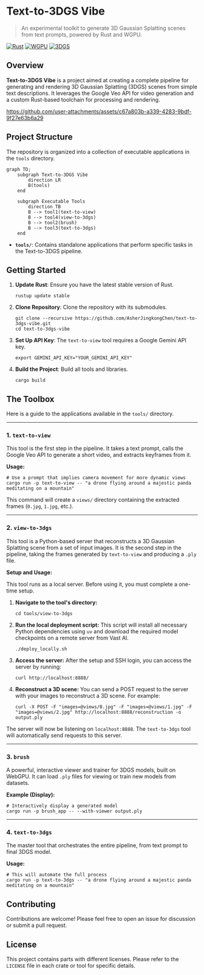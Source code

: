 # Text-to-3DGS Vibe

> An experimental toolkit to generate 3D Gaussian Splatting scenes from text prompts, powered by Rust and WGPU.

[![Rust](https://img.shields.io/badge/Rust-CE412B.svg?style=for-the-badge&logo=rust&logoColor=white)](https://www.rust-lang.org/)
[![WGPU](https://img.shields.io/badge/WGPU-009E6C.svg?style=for-the-badge&logo=wgpu&logoColor=white)](https://wgpu.rs/)
[![3DGS](https://img.shields.io/badge/3DGS-3D65FF.svg?style=for-the-badge&logo=3dgs&logoColor=white)](https://repo-sam.inria.fr/fungraph/3d-gaussian-splatting/)

## Overview

**Text-to-3DGS Vibe** is a project aimed at creating a complete pipeline for generating and rendering 3D Gaussian Splatting (3DGS) scenes from simple text descriptions. It leverages the Google Veo API for video generation and a custom Rust-based toolchain for processing and rendering.

https://github.com/user-attachments/assets/c67a803b-a339-4283-9bdf-9f27e63b6a29

## Project Structure

The repository is organized into a collection of executable applications in the `tools` directory.

```mermaid
graph TD;
    subgraph Text-to-3DGS Vibe
        direction LR
        B(tools)
    end

    subgraph Executable Tools
        direction TB
        B --> tool1(text-to-view)
        B --> tool4(view-to-3dgs)
        B --> tool2(brush)
        B --> tool3(text-to-3dgs)
    end
```

-   **`tools/`**: Contains standalone applications that perform specific tasks in the Text-to-3DGS pipeline.

## Getting Started

1.  **Update Rust**: Ensure you have the latest stable version of Rust.
    ```shell
    rustup update stable
    ```

2.  **Clone Repository**: Clone the repository with its submodules.
    ```shell
    git clone --recursive https://github.com/AsherJingkongChen/text-to-3dgs-vibe.git
    cd text-to-3dgs-vibe
    ```

3.  **Set Up API Key**: The `text-to-view` tool requires a Google Gemini API key.
    ```shell
    export GEMINI_API_KEY="YOUR_GEMINI_API_KEY"
    ```

4.  **Build the Project**: Build all tools and libraries.
    ```shell
    cargo build
    ```

## The Toolbox

Here is a guide to the applications available in the `tools/` directory.

---

### 1. `text-to-view`

This tool is the first step in the pipeline. It takes a text prompt, calls the Google Veo API to generate a short video, and extracts keyframes from it.

**Usage:**

```shell
# Use a prompt that implies camera movement for more dynamic views
cargo run -p text-to-view -- "a drone flying around a majestic panda meditating on a mountain"
```

This command will create a `views/` directory containing the extracted frames (`0.jpg`, `1.jpg`, etc.).

---

### 2. `view-to-3dgs`

This tool is a Python-based server that reconstructs a 3D Gaussian Splatting scene from a set of input images. It is the second step in the pipeline, taking the frames generated by `text-to-view` and producing a `.ply` file.

**Setup and Usage:**

This tool runs as a local server. Before using it, you must complete a one-time setup.

1.  **Navigate to the tool's directory:**
    ```shell
    cd tools/view-to-3dgs
    ```

2.  **Run the local deployment script:**
    This script will install all necessary Python dependencies using `uv` and download the required model checkpoints on a remote server from Vast AI.
    ```shell
    ./deploy_locally.sh
    ```

3.  **Access the server:**
    After the setup and SSH login, you can access the server by running:
    ```shell
    curl http://localhost:8888/
    ```

4. **Reconstruct a 3D scene:**
    You can send a POST request to the server with your images to reconstruct a 3D scene. For example:
    ```shell
    curl -X POST -F "images=@views/0.jpg" -F "images=@views/1.jpg" -F "images=@views/2.jpg" http://localhost:8888/reconstruction -o output.ply
    ```

The server will now be listening on `localhost:8888`. The `text-to-3dgs` tool will automatically send requests to this server.

---

### 3. `brush`

A powerful, interactive viewer and trainer for 3DGS models, built on WebGPU. It can load `.ply` files for viewing or train new models from datasets.

**Example (Display):**

```shell
# Interactively display a generated model
cargo run -p brush_app -- --with-viewer output.ply
```

---

### 4. `text-to-3dgs`

The master tool that orchestrates the entire pipeline, from text prompt to final 3DGS model.

**Usage:**

```shell
# This will automate the full process
cargo run -p text-to-3dgs -- "a drone flying around a majestic panda meditating on a mountain"
```

## Contributing

Contributions are welcome! Please feel free to open an issue for discussion or submit a pull request.

## License

This project contains parts with different licenses. Please refer to the `LICENSE` file in each crate or tool for specific details.

